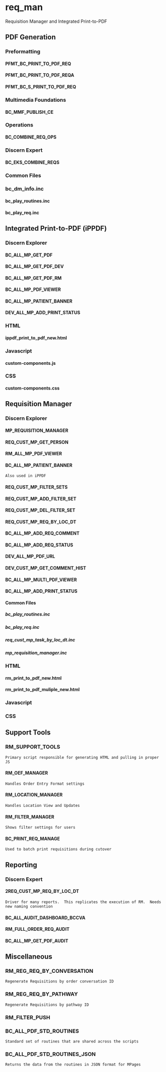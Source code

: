 # req_man
Requisition Manager and Integrated Print-to-PDF


## PDF Generation

### Preformatting

#### PFMT_BC_PRINT_TO_PDF_REQ
#### PFMT_BC_PRINT_TO_PDF_REQA
#### PFMT_BC_S_PRINT_TO_PDF_REQ

### Multimedia Foundations
#### BC_MMF_PUBLISH_CE

### Operations
#### BC_COMBINE_REQ_OPS

### Discern Expert
#### BC_EKS_COMBINE_REQS

### Common Files
### bc_dm_info.inc
#### bc_play_routines.inc
#### bc_play_req.inc

## Integrated Print-to-PDF (iPPDF)

### Discern Explorer
#### BC_ALL_MP_GET_PDF
#### BC_ALL_MP_GET_PDF_DEV
#### BC_ALL_MP_GET_PDF_RM
#### BC_ALL_MP_PDF_VIEWER 
#### BC_ALL_MP_PATIENT_BANNER
#### DEV_ALL_MP_ADD_PRINT_STATUS

### HTML
#### ippdf_print_to_pdf_new.html

### Javascript
#### custom-components.js

### CSS
#### custom-components.css

## Requisition Manager
### Discern Explorer
#### MP_REQUISITION_MANAGER
#### REQ_CUST_MP_GET_PERSON
#### RM_ALL_MP_PDF_VIEWER
#### BC_ALL_MP_PATIENT_BANNER 
    Also used in iPPDF
#### REQ_CUST_MP_FILTER_SETS
#### REQ_CUST_MP_ADD_FILTER_SET
#### REQ_CUST_MP_DEL_FILTER_SET
#### REQ_CUST_MP_REQ_BY_LOC_DT
#### BC_ALL_MP_ADD_REQ_COMMENT
#### BC_ALL_MP_ADD_REQ_STATUS
#### DEV_ALL_MP_PDF_URL
#### DEV_CUST_MP_GET_COMMENT_HIST
#### BC_ALL_MP_MULTI_PDF_VIEWER
#### BC_ALL_MP_ADD_PRINT_STATUS

#### Common Files
##### bc_play_routines.inc
##### bc_play_req.inc
##### req_cust_mp_task_by_loc_dt.inc
##### mp_requisition_manager.inc

### HTML
#### rm_print_to_pdf_new.html
#### rm_print_to_pdf_muliple_new.html

### Javascript
#### 

### CSS
#### 

## Support Tools

### RM_SUPPORT_TOOLS
    Primary script responsible for generating HTML and pulling in proper JS
#### RM_OEF_MANAGER
    Handles Order Entry Format settings
#### RM_LOCATION_MANAGER
    Handles Location View and Updates
#### RM_FILTER_MANAGER
    Shows filter settings for users
#### BC_PRINT_REQ_MANAGE
    Used to batch print requisitions during cutover

## Reporting

### Discern Expert

#### 2REQ_CUST_MP_REQ_BY_LOC_DT
    Driver for many reports.  This replicates the execution of RM.  Needs new naming convention
#### BC_ALL_AUDIT_DASHBOARD_BCCVA
#### RM_FULL_ORDER_REQ_AUDIT  
#### BC_ALL_MP_GET_PDF_AUDIT


## Miscellaneous 

### RM_REG_REQ_BY_CONVERSATION
    Regenerate Requisitions by order conversation ID
### RM_REG_REQ_BY_PATHWAY
    Regenerate Requisitions by pathway ID
### RM_FILTER_PUSH     
### BC_ALL_PDF_STD_ROUTINES
    Standard set of routines that are shared across the scripts
### BC_ALL_PDF_STD_ROUTINES_JSON
    Returns the data from the routines in JSON format for MPages